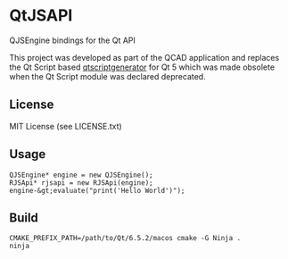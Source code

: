 QtJSAPI
=======

QJSEngine bindings for the Qt API

This project was developed as part of the QCAD application and
replaces the Qt Script based <a href="https://github.com/qt-labs/qtscriptgenerator">qtscriptgenerator</a> 
for Qt 5 which was made obsolete when the Qt Script module was declared deprecated.

License
-------
MIT License (see LICENSE.txt)

Usage
-----
```
QJSEngine* engine = new QJSEngine();
RJSApi* rjsapi = new RJSApi(engine);
engine-&gt;evaluate("print('Hello World')");
```

Build
-----
```
CMAKE_PREFIX_PATH=/path/to/Qt/6.5.2/macos cmake -G Ninja .
ninja
```
